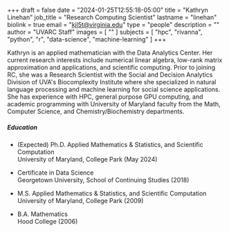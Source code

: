 +++
draft = false
date = "2024-01-25T12:55:18-05:00"
title = "Kathryn Linehan"
job_title = "Research Computing Scientist"
lastname = "linehan"
biolink = true
email = "kjl5t@virginia.edu"
type = "people"
description = ""
author = "UVARC Staff"
images = [
  ""
]
subjects = [
  "hpc",
  "rivanna",
  "python",
  "r",
  "data-science",
  "machine-learning"
]
+++

Kathryn is an applied mathematician with the Data Analytics Center. Her current research interests include numerical linear algebra, low-rank matrix approximation and applications, and scientific computing. Prior to joining RC, she was a Research Scientist with the Social and Decision Analytics Division of UVA's Biocomplexity Institute where she specialized in natural language processing and machine learning for social science applications.  She has experience with HPC, general purpose GPU computing, and academic programming with University of Maryland faculty from the Math, Computer Science, and Chemistry/Biochemistry departments. 

##### Education
- (Expected) Ph.D. Applied Mathematics & Statistics, and Scientific Computation  
University of Maryland, College Park (May 2024) 

- Certificate in Data Science   
Georgetown University, School of Continuing Studies (2018)

- M.S. Applied Mathematics & Statistics, and Scientific Computation  
University of Maryland, College Park (2009)

- B.A. Mathematics  
Hood College (2006)